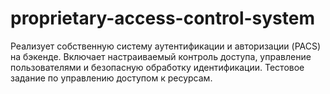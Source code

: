 # proprietary-access-control-system
Реализует собственную систему аутентификации и авторизации (PACS) на бэкенде. Включает настраиваемый контроль доступа, управление пользователями и безопасную обработку идентификации. Тестовое задание по управлению доступом к ресурсам.

